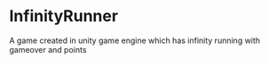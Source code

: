 # InfinityRunner
A game created in unity game engine which has infinity running with gameover and points
